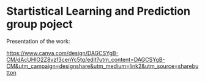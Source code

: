 # Startistical Learning and Prediction group poject

Presentation of the work:

https://www.canva.com/design/DAGCSYgB-CM/dAcUHlO2Z8vzf3cenYc5tg/edit?utm_content=DAGCSYgB-CM&utm_campaign=designshare&utm_medium=link2&utm_source=sharebutton
